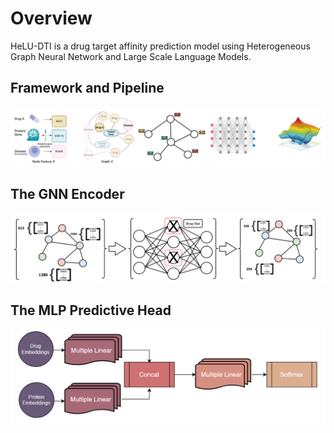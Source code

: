 # Overview
HeLU-DTI is a drug target affinity prediction model using Heterogeneous Graph Neural Network and Large Scale Language Models.

## Framework and Pipeline

<p align="center">
<img src="doc/images/pipeline.png"> 
</p>

## The GNN Encoder

<p align="center">
<img src="doc/images/gnn_encoder.png"> 
</p>

## The MLP Predictive Head

<p align="center">
<img src="doc/images/mlp.png"> 
</p>

